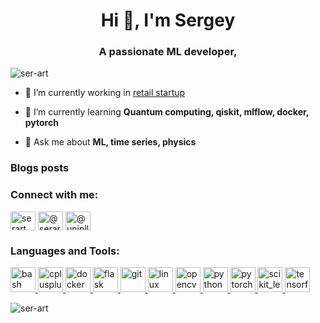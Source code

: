 <h1 align="center">Hi 👋, I'm Sergey</h1>
<h3 align="center">A passionate ML developer,</h3>

<p align="left"> <img src="https://komarev.com/ghpvc/?username=ser-art&label=Profile%20views&color=0e75b6&style=flat" alt="ser-art" /> </p>

- 🔭 I’m currently working in [retail startup](prognoz.me)

- 🌱 I’m currently learning **Quantum computing, qiskit, mlflow, docker, pytorch**

- 💬 Ask me about **ML, time series, physics**

### Blogs posts
<!-- BLOG-POST-LIST:START -->
<!-- BLOG-POST-LIST:END -->

<h3 align="left">Connect with me:</h3>
<p align="left">
<a href="https://kaggle.com/serart" target="blank"><img align="center" src="https://cdn.jsdelivr.net/npm/simple-icons@3.0.1/icons/kaggle.svg" alt="serart" height="30" width="40" /></a>
<a href="https://medium.com/@serart" target="blank"><img align="center" src="https://cdn.jsdelivr.net/npm/simple-icons@3.0.1/icons/medium.svg" alt="@serart" height="30" width="40" /></a>
<a href="https://www.hackerrank.com/@uniplly" target="blank"><img align="center" src="https://cdn.jsdelivr.net/npm/simple-icons@3.0.1/icons/hackerrank.svg" alt="@uniplly" height="30" width="40" /></a>
</p>

<h3 align="left">Languages and Tools:</h3>
<p align="left"> <a href="https://www.gnu.org/software/bash/" target="_blank"> <img src="https://www.vectorlogo.zone/logos/gnu_bash/gnu_bash-icon.svg" alt="bash" width="40" height="40"/> </a> <a href="https://www.w3schools.com/cpp/" target="_blank"> <img src="https://devicons.github.io/devicon/devicon.git/icons/cplusplus/cplusplus-original.svg" alt="cplusplus" width="40" height="40"/> </a> <a href="https://www.docker.com/" target="_blank"> <img src="https://devicons.github.io/devicon/devicon.git/icons/docker/docker-original-wordmark.svg" alt="docker" width="40" height="40"/> </a> <a href="https://flask.palletsprojects.com/" target="_blank"> <img src="https://www.vectorlogo.zone/logos/pocoo_flask/pocoo_flask-icon.svg" alt="flask" width="40" height="40"/> </a> <a href="https://git-scm.com/" target="_blank"> <img src="https://www.vectorlogo.zone/logos/git-scm/git-scm-icon.svg" alt="git" width="40" height="40"/> </a> <a href="https://www.linux.org/" target="_blank"> <img src="https://devicons.github.io/devicon/devicon.git/icons/linux/linux-original.svg" alt="linux" width="40" height="40"/> </a> <a href="https://opencv.org/" target="_blank"> <img src="https://www.vectorlogo.zone/logos/opencv/opencv-icon.svg" alt="opencv" width="40" height="40"/> </a> <a href="https://www.python.org" target="_blank"> <img src="https://devicons.github.io/devicon/devicon.git/icons/python/python-original.svg" alt="python" width="40" height="40"/> </a> <a href="https://pytorch.org/" target="_blank"> <img src="https://www.vectorlogo.zone/logos/pytorch/pytorch-icon.svg" alt="pytorch" width="40" height="40"/> </a> <a href="https://scikit-learn.org/" target="_blank"> <img src="https://upload.wikimedia.org/wikipedia/commons/0/05/Scikit_learn_logo_small.svg" alt="scikit_learn" width="40" height="40"/> </a> <a href="https://www.tensorflow.org" target="_blank"> <img src="https://www.vectorlogo.zone/logos/tensorflow/tensorflow-icon.svg" alt="tensorflow" width="40" height="40"/> </a> </p>

<p><img align="center" src="https://github-readme-stats.vercel.app/api/top-langs?username=ser-art&show_icons=true&locale=en&layout=compact" alt="ser-art" /></p>
